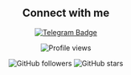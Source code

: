 <div align="center">
  <h2>Connect with me</h2>
  <p>
    <a href="https://t.me/temporary68" target="_blank">
      <img src="https://img.shields.io/badge/Telegram-26A5E4?style=for-the-badge&logo=telegram&logoColor=white" alt="Telegram Badge"/>
    </a>
  </p>
</div>

<div align="center">
  <p>
      <img src="https://komarev.com/ghpvc/?username=bapezta&style=flat&color=313131&label=views&abbreviated=true" alt="Profile views" />
  </p>
  <p>
    <img src="https://img.shields.io/github/followers/bapezta?style=for-the-badge&label=Followers&logo=github&color=green" alt="GitHub followers" />
    <img src="https://img.shields.io/github/stars/bapezta?style=for-the-badge&label=Stars&logo=github&color=yellow" alt="GitHub stars" />
  </p>
</div>

